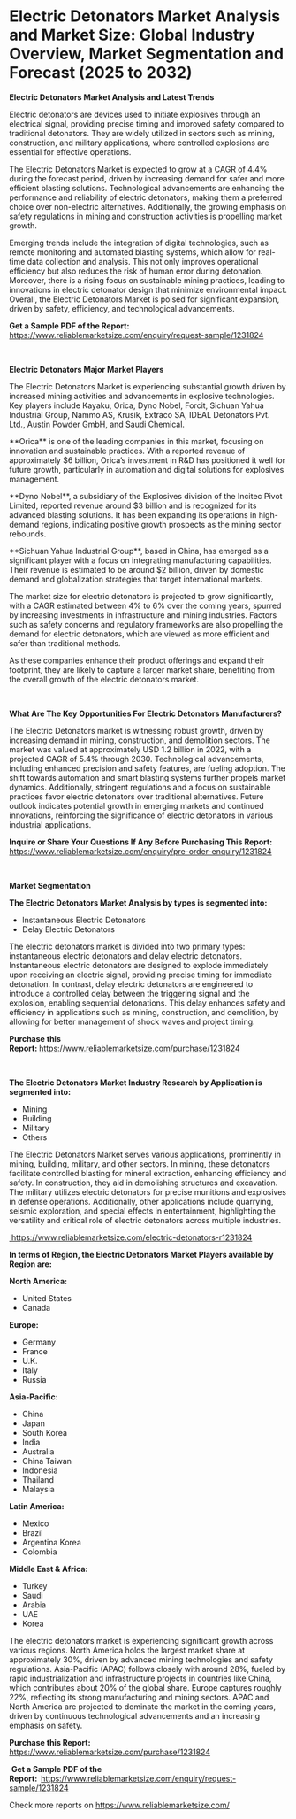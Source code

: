 <p><h1>Electric Detonators Market Analysis and Market Size: Global Industry Overview, Market Segmentation and Forecast (2025 to 2032)</h1></p><p><strong>Electric Detonators Market Analysis and Latest Trends</strong></p>
<p><p>Electric detonators are devices used to initiate explosives through an electrical signal, providing precise timing and improved safety compared to traditional detonators. They are widely utilized in sectors such as mining, construction, and military applications, where controlled explosions are essential for effective operations.</p><p>The Electric Detonators Market is expected to grow at a CAGR of 4.4% during the forecast period, driven by increasing demand for safer and more efficient blasting solutions. Technological advancements are enhancing the performance and reliability of electric detonators, making them a preferred choice over non-electric alternatives. Additionally, the growing emphasis on safety regulations in mining and construction activities is propelling market growth.</p><p>Emerging trends include the integration of digital technologies, such as remote monitoring and automated blasting systems, which allow for real-time data collection and analysis. This not only improves operational efficiency but also reduces the risk of human error during detonation. Moreover, there is a rising focus on sustainable mining practices, leading to innovations in electric detonator design that minimize environmental impact. Overall, the Electric Detonators Market is poised for significant expansion, driven by safety, efficiency, and technological advancements.</p></p>
<p><strong>Get a Sample PDF of the Report:&nbsp;</strong> <a href="https://www.reliablemarketsize.com/enquiry/request-sample/1231824?utm_campaign=2314&utm_medium=2&utm_source=Github&utm_content=ia&utm_term=10042025&utm_id=electric-detonators">https://www.reliablemarketsize.com/enquiry/request-sample/1231824</a></p>
<p>&nbsp;</p>
<p><strong>Electric Detonators Major Market Players</strong></p>
<p><p>The Electric Detonators Market is experiencing substantial growth driven by increased mining activities and advancements in explosive technologies. Key players include Kayaku, Orica, Dyno Nobel, Forcit, Sichuan Yahua Industrial Group, Nammo AS, Krusik, Extraco SA, IDEAL Detonators Pvt. Ltd., Austin Powder GmbH, and Saudi Chemical.</p><p>**Orica** is one of the leading companies in this market, focusing on innovation and sustainable practices. With a reported revenue of approximately $6 billion, Orica’s investment in R&D has positioned it well for future growth, particularly in automation and digital solutions for explosives management.</p><p>**Dyno Nobel**, a subsidiary of the Explosives division of the Incitec Pivot Limited, reported revenue around $3 billion and is recognized for its advanced blasting solutions. It has been expanding its operations in high-demand regions, indicating positive growth prospects as the mining sector rebounds.</p><p>**Sichuan Yahua Industrial Group**, based in China, has emerged as a significant player with a focus on integrating manufacturing capabilities. Their revenue is estimated to be around $2 billion, driven by domestic demand and globalization strategies that target international markets.</p><p>The market size for electric detonators is projected to grow significantly, with a CAGR estimated between 4% to 6% over the coming years, spurred by increasing investments in infrastructure and mining industries. Factors such as safety concerns and regulatory frameworks are also propelling the demand for electric detonators, which are viewed as more efficient and safer than traditional methods.</p><p>As these companies enhance their product offerings and expand their footprint, they are likely to capture a larger market share, benefiting from the overall growth of the electric detonators market.</p></p>
<p>&nbsp;</p>
<p><strong>What Are The Key Opportunities For Electric Detonators Manufacturers?</strong></p>
<p><p>The Electric Detonators market is witnessing robust growth, driven by increasing demand in mining, construction, and demolition sectors. The market was valued at approximately USD 1.2 billion in 2022, with a projected CAGR of 5.4% through 2030. Technological advancements, including enhanced precision and safety features, are fueling adoption. The shift towards automation and smart blasting systems further propels market dynamics. Additionally, stringent regulations and a focus on sustainable practices favor electric detonators over traditional alternatives. Future outlook indicates potential growth in emerging markets and continued innovations, reinforcing the significance of electric detonators in various industrial applications.</p></p>
<p><strong>Inquire or Share Your Questions If Any Before Purchasing This Report:</strong> <a href="https://www.reliablemarketsize.com/enquiry/pre-order-enquiry/1231824?utm_campaign=2314&utm_medium=2&utm_source=Github&utm_content=ia&utm_term=10042025&utm_id=electric-detonators">https://www.reliablemarketsize.com/enquiry/pre-order-enquiry/1231824</a></p>
<p>&nbsp;</p>
<p><strong>Market Segmentation</strong></p>
<p><strong>The Electric Detonators Market Analysis by types is segmented into:</strong></p>
<p><ul><li>lnstantaneous Electric Detonators</li><li>Delay Electric Detonators</li></ul></p>
<p><p>The electric detonators market is divided into two primary types: instantaneous electric detonators and delay electric detonators. Instantaneous electric detonators are designed to explode immediately upon receiving an electric signal, providing precise timing for immediate detonation. In contrast, delay electric detonators are engineered to introduce a controlled delay between the triggering signal and the explosion, enabling sequential detonations. This delay enhances safety and efficiency in applications such as mining, construction, and demolition, by allowing for better management of shock waves and project timing.</p></p>
<p><strong>Purchase this Report:&nbsp;</strong><a href="https://www.reliablemarketsize.com/purchase/1231824?utm_campaign=2314&utm_medium=2&utm_source=Github&utm_content=ia&utm_term=10042025&utm_id=electric-detonators">https://www.reliablemarketsize.com/purchase/1231824</a></p>
<p>&nbsp;</p>
<p><strong>The Electric Detonators Market Industry Research by Application is segmented into:</strong></p>
<p><ul><li>Mining</li><li>Building</li><li>Military</li><li>Others</li></ul></p>
<p><p>The Electric Detonators Market serves various applications, prominently in mining, building, military, and other sectors. In mining, these detonators facilitate controlled blasting for mineral extraction, enhancing efficiency and safety. In construction, they aid in demolishing structures and excavation. The military utilizes electric detonators for precise munitions and explosives in defense operations. Additionally, other applications include quarrying, seismic exploration, and special effects in entertainment, highlighting the versatility and critical role of electric detonators across multiple industries.</p></p>
<p><a href="https://www.reliablemarketsize.com/electric-detonators-r1231824?utm_campaign=2314&utm_medium=2&utm_source=Github&utm_content=ia&utm_term=10042025&utm_id=electric-detonators">&nbsp;https://www.reliablemarketsize.com/electric-detonators-r1231824</a></p>
<p><strong>In terms of Region, the Electric Detonators Market Players available by Region are:</strong></p>
<p>
    <p> <strong> North America: </strong>
        <ul>
            <li>United States</li>
            <li>Canada</li>
        </ul>
        </p> 
    <p> <strong> Europe: </strong>
        <ul>
            <li>Germany</li>
            <li>France</li>
            <li>U.K.</li>
            <li>Italy</li>
            <li>Russia</li>
        </ul>
        </p> 
    <p> <strong> Asia-Pacific: </strong>
        <ul>
            <li>China</li>
            <li>Japan</li>
            <li>South Korea</li>
            <li>India</li>
            <li>Australia</li>
            <li>China Taiwan</li>
            <li>Indonesia</li>
            <li>Thailand</li>
            <li>Malaysia</li>
        </ul>
        </p> 
    <p> <strong> Latin America: </strong>
        <ul>
            <li>Mexico</li>
            <li>Brazil</li>
            <li>Argentina Korea</li>
            <li>Colombia</li>
        </ul>
        </p> 
    <p> <strong> Middle East & Africa: </strong>
        <ul>
            <li>Turkey</li>
            <li>Saudi</li>
            <li>Arabia</li>
            <li>UAE</li>
            <li>Korea</li>
        </ul>
    </p>
    </p>
<p><p>The electric detonators market is experiencing significant growth across various regions. North America holds the largest market share at approximately 30%, driven by advanced mining technologies and safety regulations. Asia-Pacific (APAC) follows closely with around 28%, fueled by rapid industrialization and infrastructure projects in countries like China, which contributes about 20% of the global share. Europe captures roughly 22%, reflecting its strong manufacturing and mining sectors. APAC and North America are projected to dominate the market in the coming years, driven by continuous technological advancements and an increasing emphasis on safety.</p></p>
<p><strong>Purchase this Report: </strong><a href="https://www.reliablemarketsize.com/purchase/1231824?utm_campaign=2314&utm_medium=2&utm_source=Github&utm_content=ia&utm_term=10042025&utm_id=electric-detonators">https://www.reliablemarketsize.com/purchase/1231824</a></p>
<p>&nbsp;<strong>Get a Sample PDF of the Report:&nbsp;&nbsp;</strong><a href="https://www.reliablemarketsize.com/enquiry/request-sample/1231824?utm_campaign=2314&utm_medium=2&utm_source=Github&utm_content=ia&utm_term=10042025&utm_id=electric-detonators">https://www.reliablemarketsize.com/enquiry/request-sample/1231824</a></p>
<p><strong></strong></p>
<p>Check more reports on <a href="https://www.reliablemarketsize.com/?utm_campaign=2314&utm_medium=2&utm_source=Github&utm_content=ia&utm_term=10042025&utm_id=electric-detonators">https://www.reliablemarketsize.com/</a></p>